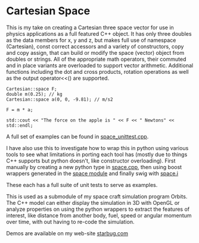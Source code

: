 # Cartesian Space

This is my take on creating a Cartesian three space vector for use in
physics applications as a full featured C++ object. It has only three
doubles as the data members for x, y and z, but makes full use of
namespace (Cartesian), const correct accessors and a variety of
constructors, copy and copy assign, that can build or modify the space
(vector) object from doubles or strings.  All of the appropriate math
operators, their commuted and in place variants are overloaded to
support vector arithmetic. Additional functions including the dot and
cross products, rotation operations as well as the output operator<<()
are supported.

    Cartesian::space F;
    double m(0.25); // kg
    Cartesian::space a(0, 0, -9.81); // m/s2

    F = m * a;

    std::cout << "The force on the apple is " << F << " Newtons" << std::endl;

A full set of examples can be found in [space_unittest.cpp](libSpace/space_unittest.cpp).

I have also use this to investigate how to wrap this in python using
various tools to see what limitations in porting each tool has (mostly
due to things C++ supports but python doesn't, like constructor
overloading). First manually by creating a new python type in
[space.cpp](python/Manual/space.cpp), then using boost wrappers
generated in the [space module](python/Boost/boost_space_module.cpp)
and finally swig with [space.i](python/Swig/space.i)

These each has a full suite of unit tests to serve as examples.

This is used as a submodule of my space craft simulation program
Orbits. The C++ model can either display the simulation in 3D with
OpenGL or analyze properties on using the python wrappers to extract
the features of interest, like distance from another body, fuel, speed
or angular momentum over time, with out having to re-code the
simulation.

Demos are available on my web-site [starbug.com](http://starbug.com)

